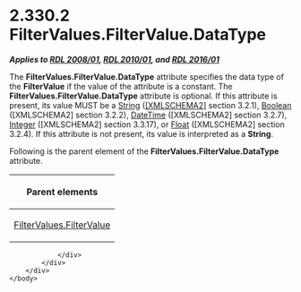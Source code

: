 <html dir="LTR" xmlns:mshelp="http://msdn.microsoft.com/mshelp" xmlns:ddue="http://ddue.schemas.microsoft.com/authoring/2003/5" xmlns:xlink="http://www.w3.org/1999/xlink" xmlns:tool="http://www.microsoft.com/tooltip">
    <head>
        <meta http-equiv="Content-Type" content="text/html; CHARSET=utf-8"></meta>
        <meta name="save" content="history"></meta>
        <title>2.330.2 FilterValues.FilterValue.DataType</title>
        <xml>
            <mshelp:toctitle title="2.330.2 FilterValues.FilterValue.DataType"></mshelp:toctitle>
            <mshelp:rltitle title="[MS-RDL]: FilterValues.FilterValue.DataType"></mshelp:rltitle>
            <mshelp:keyword index="A" term="f29f2111-e458-4aac-aabd-3086ad4d7acc"></mshelp:keyword>
            <mshelp:attr name="DCSext.ContentType" value="open specification"></mshelp:attr>
            <mshelp:attr name="AssetID" value="f29f2111-e458-4aac-aabd-3086ad4d7acc"></mshelp:attr>
            <mshelp:attr name="TopicType" value="kbRef"></mshelp:attr>
            <mshelp:attr name="DCSext.Title" value="[MS-RDL]: FilterValues.FilterValue.DataType" />
        </xml>
    </head>
    <body>
        <div id="header">
            <h1 class="heading">2.330.2 FilterValues.FilterValue.DataType</h1>
        </div>
        <div id="mainSection">
            <div id="mainBody">
                <div id="allHistory" class="saveHistory"></div>
                <div id="sectionSection0" class="section" name="collapseableSection">
                    

<p><b><i>Applies to </i></b><a href="1e855f94-4617-47e4-b89e-0856c6cb420f.md"><b><i>RDL 2008/01</i></b></a><b><i>,
</i></b><a href="3428e690-a348-4ec7-8a6a-8efb42d2cdee.md"><b><i>RDL 2010/01</i></b></a><b><i>,
and </i></b><a href="52ce3983-2bfc-4e72-9359-42aaf5fe4509.md"><b><i>RDL 2016/01</i></b></a></p>

<p>The <b>FilterValues.FilterValue.DataType</b> attribute
specifies the data type of the <b>FilterValue</b> if the value of the attribute
is a constant. The <b>FilterValues.FilterValue.DataType</b> attribute is
optional. If this attribute is present, its value MUST be a <a href="1ed81ef3-a683-45e3-aaad-bd2bbe71bc3d.md">String</a> (<a href="https://go.microsoft.com/fwlink/?LinkId=90610">[XMLSCHEMA2]</a> section
3.2.1), <a href="4802fa14-3619-43fa-9898-3acab160a24c.md">Boolean</a>
([XMLSCHEMA2] section 3.2.2), <a href="d3b6da93-3935-4a28-8521-268d6f7f9a9d.md">DateTime</a> ([XMLSCHEMA2]
section 3.2.7), <a href="176fbb59-c3e2-430c-b1bb-37fd15df813e.md">Integer</a>
([XMLSCHEMA2] section 3.3.17), or <a href="c7d0946f-992e-4abc-a304-09b53e030692.md">Float</a> ([XMLSCHEMA2]
section 3.2.4). If this attribute is not present, its value is interpreted as a
<b>String</b>.</p>

<p>Following is the parent element of the <b>FilterValues.FilterValue.DataType</b>
attribute.</p>

<table>
 <thead>
  <tr>
   <th>
   <p>Parent elements</p>
   </th>
  </tr>
 </thead>
 <tr>
  <td>
  <p><a href="b51efba3-fe3e-4d6c-a95b-c047cca07efb.md">FilterValues.FilterValue</a></p>
  </td>
 </tr>
</table>

<p> </p>


                </div>
            </div>
        </div>
    </body>
</html>